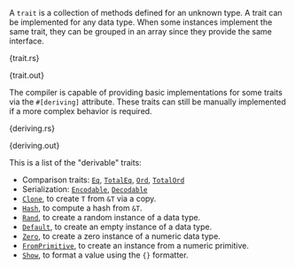 A `trait` is a collection of methods defined for an unknown type. A trait
can be implemented for any data type. When some instances implement the same
trait, they can be grouped in an array since they provide the same interface.

{trait.rs}

{trait.out}

The compiler is capable of providing basic implementations for some traits via
the `#[deriving]` attribute. These traits can still be manually implemented if
a more complex behavior is required.

{deriving.rs}

{deriving.out}

This is a list of the "derivable" traits:
* Comparison traits:
  [`Eq`](http://static.rust-lang.org/doc/master/std/cmp/trait.Eq.html),
  [`TotalEq`](http://static.rust-lang.org/doc/master/std/cmp/trait.TotalEq.html),
  [`Ord`](http://static.rust-lang.org/doc/master/std/cmp/trait.Ord.html),
  [`TotalOrd`](http://static.rust-lang.org/doc/master/std/cmp/trait.TotalOrd.html)
* Serialization:
  [`Encodable`](http://static.rust-lang.org/doc/master/serialize/trait.Encodable.html),
  [`Decodable`](http://static.rust-lang.org/doc/master/serialize/trait.Decodable.html)
* [`Clone`](http://static.rust-lang.org/doc/master/std/clone/trait.Clone.html),
  to create `T` from `&T` via a copy.
* [`Hash`](http://static.rust-lang.org/doc/master/std/hash/trait.Hash.html), to
  compute a hash from `&T`.
* [`Rand`](http://static.rust-lang.org/doc/master/rand/trait.Rand.html), to
  create a random instance of a data type.
* [`Default`](http://static.rust-lang.org/doc/master/std/default/trait.Default.html),
  to create an empty instance of a data type.
* [`Zero`](http://static.rust-lang.org/doc/master/std/num/trait.Zero.html), to
  create a zero instance of a numeric data type.
* [`FromPrimitive`](http://static.rust-lang.org/doc/master/std/num/trait.FromPrimitive.html),
  to create an instance from a numeric primitive.
* [`Show`](http://static.rust-lang.org/doc/master/std/fmt/trait.Show.html), to
  format a value using the `{}` formatter.
